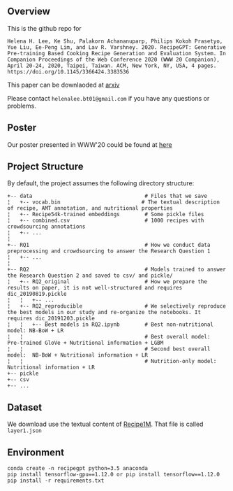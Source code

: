 ## Overview
This is the github repo for 

```Helena H. Lee, Ke Shu, Palakorn Achananuparp, Philips Kokoh Prasetyo, Yue Liu, Ee-Peng Lim, and Lav R. Varshney. 2020. RecipeGPT: Generative Pre-training Based Cooking Recipe Generation and Evaluation System. In Companion Proceedings of the Web Conference 2020 (WWW 20 Companion), April 20-24, 2020, Taipei, Taiwan. ACM, New York, NY, USA, 4 pages. https://doi.org/10.1145/3366424.3383536 ```

This paper can be downlaoded at [arxiv](https://arxiv.org/pdf/1909.07881.pdf)

Please contact ```helenalee.bt01@gmail.com``` if you have any questions or problems.

## Poster 
Our poster presented in WWW'20 could be found at [here](https://drive.google.com/file/d/1DD5BJRRQZ4qATP_w0TjOfXYKN4EYs2zY/view?usp=sharing)

## Project Structure
By default, the project assumes the following directory structure:

 
    +-- data                                    # Files that we save
    ¦   +-- vocab.bin                          # The textual description of recipe, AMT annotation, and nutritional properties
    ¦   +-- Recipe54k-trained embeddings        # Some pickle files
    ¦   +-- combined.csv                        # 1000 recipes with crowdsourcing annotations
    ¦   +-- ... 
    ¦ 
    +-- RQ1                                     # How we conduct data preprocessing and crowdsourcing to answer the Research Question 1
    ¦   +-- ... 
    ¦ 
    +-- RQ2                                     # Models trained to answer the Research Question 2 and saved to csv/ and pickle/
    ¦   +-- RQ2_original                        # How we prepare the results on paper, it is not well-structured and requires dic_20190819.pickle
    ¦   ¦   +-- ...
    ¦   +-- RQ2_reproducible                    # We selectively reproduce the best models in our study and re-organize the notebooks. It requires dic_20191203.pickle
    ¦   ¦   +-- Best models in RQ2.ipynb        # Best non-nutritional model: NB-BoW + LR
    ¦   ¦                                       # Best overall model:         Pre-trained GloVe + Nutritional information + LGBM
    ¦   ¦                                       # Second best overall model:  NB-BoW + Nutritional information + LR
    ¦   ¦                                       # Nutrition-only model:       Nutritional information + LR
    +-- pickle     
    +-- csv     
    +-- ...

## Dataset
We download use the textual content of [Recipe1M](https://arxiv.org/pdf/1909.07881.pdf). That file is called ```layer1.json```


## Environment
```
conda create -n recipegpt python=3.5 anaconda
pip install tensorflow-gpu==1.12.0 or pip install tensorflow==1.12.0
pip install -r requirements.txt
```
## 

